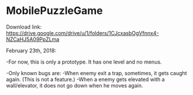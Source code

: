 # MobilePuzzleGame

Download link: https://drive.google.com/drive/u/1/folders/1CJcxasbOgVfnnx4-NZCaHJ5A09PpZLma

February 23th, 2018:
  
  -For now, this is only a prototype. It has one level and no menus. 
 
  -Only known bugs are:
    -When enemy exit a trap, sometimes, it gets caught again. (This is not a feature.)
    -When a enemy gets elevated with a wall/elevator, it does not go down when he moves again.
